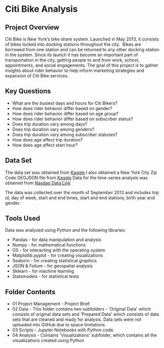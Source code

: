 # Citi Bike Analysis

## Project Overview
Citi Bike is New York’s bike share system.  Launched in May 2013, it consists of bikes locked into docking stations throughout the city.  Bikes are borrowed from one station and can be returned to any other docking station in the system.  Since its launch it has become an important part of transportation in the city, getting people to and from work, school, appointments, and social engagements.  The goal of this project is to gather insights about rider behavior to help inform marketing strategies and expansion of Citi Bike services.

## Key Questions 
- What are the busiest days and hours for Citi Bikers? 
- How does rider behavior differ based on gender?  
-	How does rider behavior differ based on age group? 
-	How does rider behavior differ based on subscriber status?
-	Does trip duration vary among days?
-	Does trip duration vary among genders?
-	Does trip duration vary among subscriber statuses?
- How does age affect trip duration?
- How does age affect start hour?

## Data Set 
The data set was obtained from [Kaggle](https://www.kaggle.com/datasets/ryanmcummings/citi-bike-data)
I also obtained a New York City Zip Code GEOJSON file from [Kaggle](https://www.kaggle.com/datasets/saidakbarp/nyc-zipcode-geodata)
Data for the time-series analysis was obtained from [Nasdaq Data Link](https://data.nasdaq.com/databases/JODI) 

The data was collected over the month of September 2013 and includes trip id, day of week, start and end times, start and end stations, birth year and gender.  

## Tools Used 
Data was analyzed using Python and the following libraries:
- Pandas - for data manipulation and analysis
- Numpy - for mathematical functions
- OS - for interacting with the operating system
- Matplotlib.pyplot - for creating visualizations
- Seaborn - for creating statistical graphics
- JSON & Folium - for geospatial analysis 
- Sklearn - for machine learning 
- Statsmodels - for statistical tests 

## Folder Contents 
- 01 Project Management - Project Brief
- 02 Data - This folder contains two subfolders - 'Original Data' which consists of original data sets and 'Prepared Data' which consists of data sets that are cleaned and ready for analysis. Data sets were not uploaded into GitHub due to space limitations.
- 03 Scripts - Jupyter Notebooks with Python code.
- 04 Analysis - Contains 'Visualizations' subfolder, which contains all the visualizations created using Python
